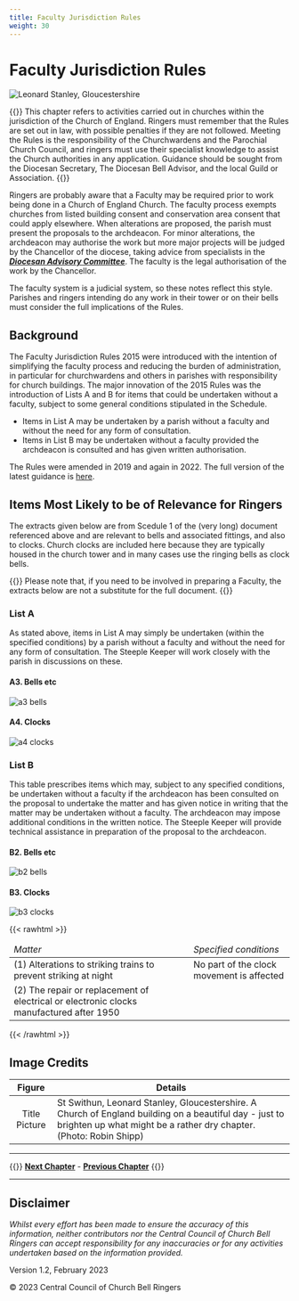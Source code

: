 ```yaml
---
title: Faculty Jurisdiction Rules
weight: 30
---
```


# Faculty Jurisdiction Rules

![Leonard Stanley, Gloucestershire](faculty-rules-title.jpg)

{{<hint danger>}}
This chapter refers to activities carried out in churches within the jurisdiction of the Church of England. Ringers must remember that the Rules are set out in law, with possible penalties if they are not followed. Meeting the Rules is the responsibility of the Churchwardens and the Parochial Church Council, and ringers must use their specialist knowledge to assist the Church authorities in any application. Guidance should be sought from the Diocesan Secretary, The Diocesan Bell Advisor, and the local Guild or Association. 
{{</hint>}}

Ringers are probably aware that a Faculty may be required prior to work being done in a Church of England Church. The faculty process exempts churches from listed building consent and conservation area consent that could apply elsewhere. When alterations are proposed, the parish must present the proposals to the archdeacon. For minor alterations, the archdeacon may authorise the work but more major projects will be judged by the Chancellor of the diocese, taking advice from specialists in the [***Diocesan Advisory Committee***](../170-glossary/#diocesan-advisory-committee-dac). The faculty is the legal authorisation of the work by the Chancellor.  

The faculty system is a judicial system, so these notes reflect this style. Parishes and ringers intending do any work in their tower or on their bells must consider the full implications of the Rules.

## Background 

The Faculty Jurisdiction Rules 2015 were introduced with the intention of simplifying the faculty process and reducing the burden of administration, in particular for churchwardens and others in parishes with responsibility for church buildings. The major innovation of the 2015 Rules was the introduction of Lists A and B for items that could be undertaken without a faculty, subject to some general conditions stipulated in the Schedule. 
-	Items in List A may be undertaken by a parish without a faculty and without the need for any form of consultation. 
-	Items in List B may be undertaken without a faculty provided the archdeacon is consulted and has given written authorisation.

The Rules were amended in 2019 and again in 2022. The full version of the latest guidance is [here](https://www.legislation.gov.uk/uksi/2019/1184/article/20/made).

## Items Most Likely to be of Relevance for Ringers

The extracts given below are from Scedule 1 of the (very long) document referenced above and are relevant to bells and associated fittings, and also to clocks. Church clocks are included here because they are typically housed in the church tower and in many cases use the ringing bells as clock bells.

{{<hint warning>}}
Please note that, if you need to be involved in preparing a Faculty, the extracts below are not a substitute for the full document.
{{</hint>}}

### List A

 As stated above, items in List A may simply be undertaken (within the specified conditions) by a parish without a faculty and without the need for any form of consultation. The Steeple Keeper will work closely with the parish in discussions on these.

#### A3. Bells etc

![a3 bells](a3-bells.png)
	
#### A4. Clocks	

![a4 clocks](a4-clocks.png)

### List B

This table prescribes items which may, subject to any specified conditions, be undertaken without a faculty if the archdeacon has been consulted on the proposal to undertake the matter and has given notice in writing that the matter may be undertaken without a faculty. The archdeacon may impose additional conditions in the written notice. The Steeple Keeper will provide technical assistance in preparation of the proposal to the archdeacon.

#### B2. Bells etc

![b2 bells](b2-bells.png)	
	
#### B3. Clocks	

![b3 clocks](b3-clocks.png)

{{< rawhtml >}}

<table>
    <thead>
        <tr>
            <td><i>Matter</i></td>
            <td><i>Specified conditions</i></td>
        </tr>
    </thead>
    <tbody>
        <tr>
            <td>(1) Alterations to striking trains to prevent striking at night</td>
            <td>No part of the clock movement is affected</td>
        </tr>
        <tr>
            <td>(2) The repair or replacement of electrical or electronic clocks manufactured after 1950</td>
            <td></td>
        </tr>
    </tbody>
</table>

{{< /rawhtml >}}

## Image Credits

| Figure | Details | 
| :---: | --- | 
| Title Picture | St Swithun, Leonard Stanley, Gloucestershire. A Church of England building on a beautiful day - just to brighten up what might be a rather dry chapter. (Photo: Robin Shipp) |

----

{{<hint info>}}
**[Next Chapter](../040-health-and-safety/)** - **[Previous Chapter](../020-permissions/)**
{{</hint>}}

-----

## Disclaimer
 
*Whilst every effort has been made to ensure the accuracy of this information, neither contributors nor the Central Council of Church Bell Ringers can accept responsibility for any inaccuracies or for any activities undertaken based on the information provided.*

Version 1.2, February 2023

© 2023 Central Council of Church Bell Ringers
